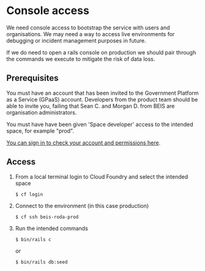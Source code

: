 # Console access

We need console access to bootstrap the service with users and organisations. We may need a way to access live environments for debugging or incident management purposes in future.

If we do need to open a rails console on production we should pair through the commands we execute to mitigate the risk of data loss.

## Prerequisites

You must have an account that has been invited to the Government Platform as a Service (GPaaS) account. Developers from the product team should be able to invite you, failing that Sean C. and Morgan D. from BEIS are organisation administrators.

You must have have been given 'Space developer' access to the intended space, for example "prod".

[You can sign in to check your account and permissions here](https://admin.london.cloud.service.gov.uk).

## Access

1. From a local terminal login to Cloud Foundry and select the intended space
    ```
    $ cf login
    ```
2. Connect to the environment (in this case production)
    ```
    $ cf ssh beis-roda-prod
    ```
3. Run the intended commands
    ```
    $ bin/rails c
    ```

    or

    ```
    $ bin/rails db:seed
    ```
